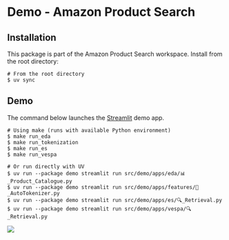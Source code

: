 # Demo - Amazon Product Search

## Installation

This package is part of the Amazon Product Search workspace. Install from the root directory:

```shell
# From the root directory
$ uv sync
```

## Demo

The command below launches the [Streamlit](https://streamlit.io/) demo app.

```shell
# Using make (runs with available Python environment)
$ make run_eda
$ make run_tokenization
$ make run_es
$ make run_vespa

# Or run directly with UV
$ uv run --package demo streamlit run src/demo/apps/eda/📊_Product_Catalogue.py
$ uv run --package demo streamlit run src/demo/apps/features/🤖_AutoTokenizer.py
$ uv run --package demo streamlit run src/demo/apps/es/🔍_Retrieval.py
$ uv run --package demo streamlit run src/demo/apps/vespa/🔍_Retrieval.py
```

![](https://user-images.githubusercontent.com/883148/203654537-8b495c9c-f8af-4c3f-90f9-60edacf647b9.png)
